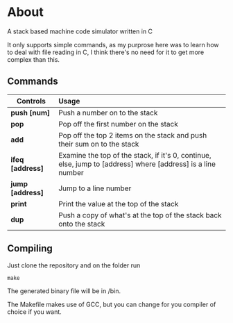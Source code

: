 # About
A stack based machine code simulator written in C

It only supports simple commands, as my purprose here was to learn how to deal with file reading in C, I think there's no need for it to get more complex than this.

## Commands
| Controls | Usage 
|----------|:---------
| **push [num]** | Push a number on to the stack
| **pop** | Pop off the first number on the stack
| **add** | Pop off the top 2 items on the stack and push their sum on to the stack
| **ifeq [address]** | Examine the top of the stack, if it's 0, continue, else, jump to [address] where [address] is a line number
| **jump [address]** | Jump to a line number
| **print** | Print the value at the top of the stack
| **dup** | Push a copy of what's at the top of the stack back onto the stack

## Compiling
Just clone the repository and on the folder run
```console
make
```
The generated binary file will be in /bin.

The Makefile makes use of GCC, but you can change for you compiler of choice if you want.
